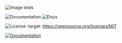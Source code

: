 ![Image tests](https://travis-ci.com/yaricp/py-solarhouse.svg?branch=master)

![Documentation](https://readthedocs.org/projects/solarhouse/badge/?version=latest&style=flat)
![Docs](https://solarhouse.readthedocs.io/en/latest/)

![License](https://img.shields.io/badge/License-MIT-yellow.svg)
    :target:  https://opensource.org/licenses/MIT

[![Documentation](https://readthedocs.org/projects/solarhouse/badge/?version=latest&style=flat)](https://solarhouse.readthedocs.io/en/latest/)
